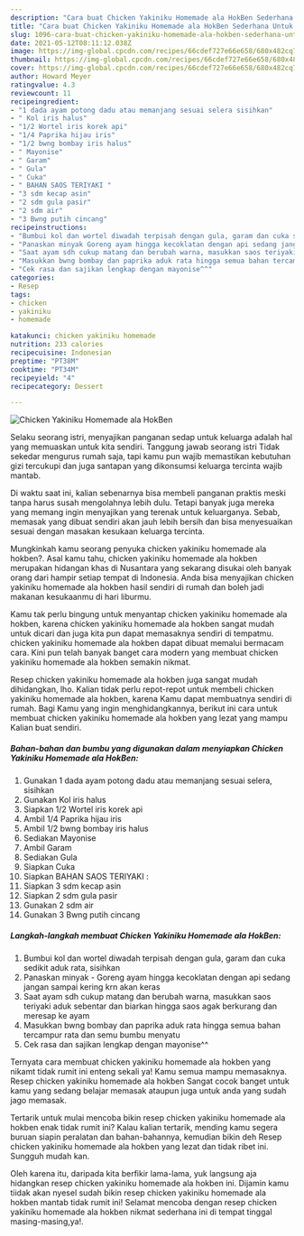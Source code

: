 ```yaml
---
description: "Cara buat Chicken Yakiniku Homemade ala HokBen Sederhana Untuk Jualan"
title: "Cara buat Chicken Yakiniku Homemade ala HokBen Sederhana Untuk Jualan"
slug: 1096-cara-buat-chicken-yakiniku-homemade-ala-hokben-sederhana-untuk-jualan
date: 2021-05-12T08:11:12.038Z
image: https://img-global.cpcdn.com/recipes/66cdef727e66e658/680x482cq70/chicken-yakiniku-homemade-ala-hokben-foto-resep-utama.jpg
thumbnail: https://img-global.cpcdn.com/recipes/66cdef727e66e658/680x482cq70/chicken-yakiniku-homemade-ala-hokben-foto-resep-utama.jpg
cover: https://img-global.cpcdn.com/recipes/66cdef727e66e658/680x482cq70/chicken-yakiniku-homemade-ala-hokben-foto-resep-utama.jpg
author: Howard Meyer
ratingvalue: 4.3
reviewcount: 11
recipeingredient:
- "1 dada ayam potong dadu atau memanjang sesuai selera sisihkan"
- " Kol iris halus"
- "1/2 Wortel iris korek api"
- "1/4 Paprika hijau iris"
- "1/2 bwng bombay iris halus"
- " Mayonise"
- " Garam"
- " Gula"
- " Cuka"
- " BAHAN SAOS TERIYAKI "
- "3 sdm kecap asin"
- "2 sdm gula pasir"
- "2 sdm air"
- "3 Bwng putih cincang"
recipeinstructions:
- "Bumbui kol dan wortel diwadah terpisah dengan gula, garam dan cuka sedikit aduk rata, sisihkan"
- "Panaskan minyak Goreng ayam hingga kecoklatan dengan api sedang jangan sampai kering krn akan keras"
- "Saat ayam sdh cukup matang dan berubah warna, masukkan saos teriyaki aduk sebentar dan biarkan hingga saos agak berkurang dan meresap ke ayam"
- "Masukkan bwng bombay dan paprika aduk rata hingga semua bahan tercampur rata dan semu bumbu menyatu"
- "Cek rasa dan sajikan lengkap dengan mayonise^^"
categories:
- Resep
tags:
- chicken
- yakiniku
- homemade

katakunci: chicken yakiniku homemade 
nutrition: 233 calories
recipecuisine: Indonesian
preptime: "PT38M"
cooktime: "PT34M"
recipeyield: "4"
recipecategory: Dessert

---
```



![Chicken Yakiniku Homemade ala HokBen](https://img-global.cpcdn.com/recipes/66cdef727e66e658/680x482cq70/chicken-yakiniku-homemade-ala-hokben-foto-resep-utama.jpg)

Selaku seorang istri, menyajikan panganan sedap untuk keluarga adalah hal yang memuaskan untuk kita sendiri. Tanggung jawab seorang istri Tidak sekedar mengurus rumah saja, tapi kamu pun wajib memastikan kebutuhan gizi tercukupi dan juga santapan yang dikonsumsi keluarga tercinta wajib mantab.

Di waktu  saat ini, kalian sebenarnya bisa membeli panganan praktis meski tanpa harus susah mengolahnya lebih dulu. Tetapi banyak juga mereka yang memang ingin menyajikan yang terenak untuk keluarganya. Sebab, memasak yang dibuat sendiri akan jauh lebih bersih dan bisa menyesuaikan sesuai dengan masakan kesukaan keluarga tercinta. 



Mungkinkah kamu seorang penyuka chicken yakiniku homemade ala hokben?. Asal kamu tahu, chicken yakiniku homemade ala hokben merupakan hidangan khas di Nusantara yang sekarang disukai oleh banyak orang dari hampir setiap tempat di Indonesia. Anda bisa menyajikan chicken yakiniku homemade ala hokben hasil sendiri di rumah dan boleh jadi makanan kesukaanmu di hari liburmu.

Kamu tak perlu bingung untuk menyantap chicken yakiniku homemade ala hokben, karena chicken yakiniku homemade ala hokben sangat mudah untuk dicari dan juga kita pun dapat memasaknya sendiri di tempatmu. chicken yakiniku homemade ala hokben dapat dibuat memalui bermacam cara. Kini pun telah banyak banget cara modern yang membuat chicken yakiniku homemade ala hokben semakin nikmat.

Resep chicken yakiniku homemade ala hokben juga sangat mudah dihidangkan, lho. Kalian tidak perlu repot-repot untuk membeli chicken yakiniku homemade ala hokben, karena Kamu dapat membuatnya sendiri di rumah. Bagi Kamu yang ingin menghidangkannya, berikut ini cara untuk membuat chicken yakiniku homemade ala hokben yang lezat yang mampu Kalian buat sendiri.

<!--inarticleads1-->

##### Bahan-bahan dan bumbu yang digunakan dalam menyiapkan Chicken Yakiniku Homemade ala HokBen:

1. Gunakan 1 dada ayam potong dadu atau memanjang sesuai selera, sisihkan
1. Gunakan  Kol iris halus
1. Siapkan 1/2 Wortel iris korek api
1. Ambil 1/4 Paprika hijau iris
1. Ambil 1/2 bwng bombay iris halus
1. Sediakan  Mayonise
1. Ambil  Garam
1. Sediakan  Gula
1. Siapkan  Cuka
1. Siapkan  BAHAN SAOS TERIYAKI :
1. Siapkan 3 sdm kecap asin
1. Siapkan 2 sdm gula pasir
1. Gunakan 2 sdm air
1. Gunakan 3 Bwng putih cincang




<!--inarticleads2-->

##### Langkah-langkah membuat Chicken Yakiniku Homemade ala HokBen:

1. Bumbui kol dan wortel diwadah terpisah dengan gula, garam dan cuka sedikit aduk rata, sisihkan
1. Panaskan minyak - Goreng ayam hingga kecoklatan dengan api sedang jangan sampai kering krn akan keras
1. Saat ayam sdh cukup matang dan berubah warna, masukkan saos teriyaki aduk sebentar dan biarkan hingga saos agak berkurang dan meresap ke ayam
1. Masukkan bwng bombay dan paprika aduk rata hingga semua bahan tercampur rata dan semu bumbu menyatu
1. Cek rasa dan sajikan lengkap dengan mayonise^^




Ternyata cara membuat chicken yakiniku homemade ala hokben yang nikamt tidak rumit ini enteng sekali ya! Kamu semua mampu memasaknya. Resep chicken yakiniku homemade ala hokben Sangat cocok banget untuk kamu yang sedang belajar memasak ataupun juga untuk anda yang sudah jago memasak.

Tertarik untuk mulai mencoba bikin resep chicken yakiniku homemade ala hokben enak tidak rumit ini? Kalau kalian tertarik, mending kamu segera buruan siapin peralatan dan bahan-bahannya, kemudian bikin deh Resep chicken yakiniku homemade ala hokben yang lezat dan tidak ribet ini. Sungguh mudah kan. 

Oleh karena itu, daripada kita berfikir lama-lama, yuk langsung aja hidangkan resep chicken yakiniku homemade ala hokben ini. Dijamin kamu tiidak akan nyesel sudah bikin resep chicken yakiniku homemade ala hokben mantab tidak rumit ini! Selamat mencoba dengan resep chicken yakiniku homemade ala hokben nikmat sederhana ini di tempat tinggal masing-masing,ya!.

